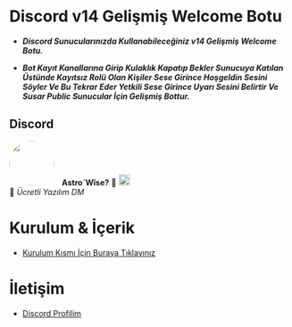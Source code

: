 # Discord v14 Gelişmiş Welcome Botu


- **_Discord Sunucularınızda Kullanabileceğiniz v14 Gelişmiş Welcome Botu._**

- **_Bot Kayıt Kanallarına Girip Kulaklık Kapatıp Bekler Sunucuya Katılan Üstünde Kayıtsız Rolü Olan Kişiler Sese Girince Hoşgeldin Sesini Söyler Ve Bu Tekrar Eder Yetkili Sese Girince Uyarı Sesini Belirtir Ve Susar Public Sunucular İçin Gelişmiş Bottur._**

## Discord

<p align="left">
  <img src="https://cdn.discordapp.com/avatars/1111672215541395526/5576a9fb20b9df3b3044b789752e59cd.webp?size=80" width="80" style="border-radius: 50%; margin-right: 10px;">
  <strong>Astro`Wîse?</strong> 🏅 <img src="https://img.shields.io/badge/-Hype%20Squad-5865F2?style=flat&logo=discord&logoColor=white" height="20">
  <br>
  💬 <em>Ücretli Yazılım DM</em>
</p>


  
 # Kurulum & İçerik 


 - [Kurulum Kısmı İçin Buraya Tıklayınız](Kurulum.md)

  # İletişim 

 - [Discord Profilim](https://discord.com/users/1111672215541395526)

